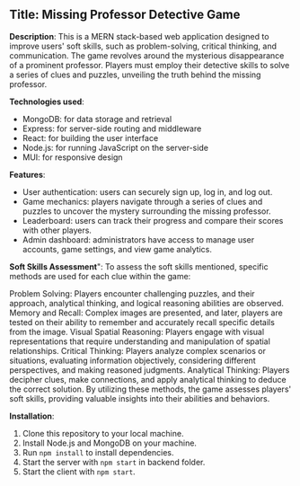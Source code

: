 ## Title: Missing Professor Detective Game

**Description**: This is a MERN stack-based web application designed to improve users' soft skills, such as problem-solving, critical thinking, and communication. The game revolves around the mysterious disappearance of a prominent professor. Players must employ their detective skills to solve a series of clues and puzzles, unveiling the truth behind the missing professor.

**Technologies used**:
- MongoDB: for data storage and retrieval
- Express: for server-side routing and middleware
- React: for building the user interface
- Node.js: for running JavaScript on the server-side
- MUI: for responsive design

**Features**:
- User authentication: users can securely sign up, log in, and log out.
- Game mechanics: players navigate through a series of clues and puzzles to uncover the mystery surrounding the missing professor.
- Leaderboard: users can track their progress and compare their scores with other players.
- Admin dashboard: administrators have access to manage user accounts, game settings, and view game analytics.

**Soft Skills Assessment**":
To assess the soft skills mentioned, specific methods are used for each clue within the game:

Problem Solving: Players encounter challenging puzzles, and their approach, analytical thinking, and logical reasoning abilities are observed.
Memory and Recall: Complex images are presented, and later, players are tested on their ability to remember and accurately recall specific details from the image.
Visual Spatial Reasoning: Players engage with visual representations that require understanding and manipulation of spatial relationships.
Critical Thinking: Players analyze complex scenarios or situations, evaluating information objectively, considering different perspectives, and making reasoned judgments.
Analytical Thinking: Players decipher clues, make connections, and apply analytical thinking to deduce the correct solution.
By utilizing these methods, the game assesses players' soft skills, providing valuable insights into their abilities and behaviors.

**Installation**:
1. Clone this repository to your local machine.
2. Install Node.js and MongoDB on your machine.
3. Run `npm install` to install dependencies.
4. Start the server with `npm start` in backend folder.
5. Start the client with `npm start`.
